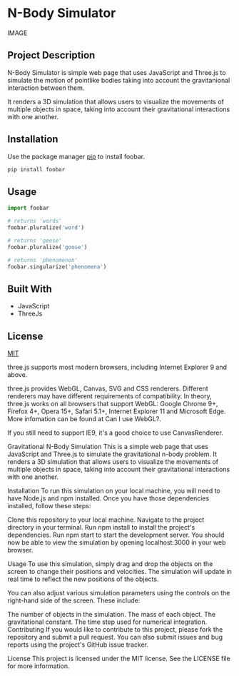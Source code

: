 # N-Body Simulator

IMAGE

## Project Description

N-Body Simulator is simple web page that uses JavaScript and Three.js to simulate the motion of pointlike bodies taking into account the gravitanional interaction between them. 

It renders a 3D simulation that allows users to visualize the movements of multiple objects in space, taking into account their gravitational interactions with one another.





## Installation

Use the package manager [pip](https://pip.pypa.io/en/stable/) to install foobar.

```bash
pip install foobar
```

## Usage

```python
import foobar

# returns 'words'
foobar.pluralize('word')

# returns 'geese'
foobar.pluralize('goose')

# returns 'phenomenon'
foobar.singularize('phenomena')
```

## Built With

- JavaScript
- ThreeJs

## License

[MIT](https://choosealicense.com/licenses/mit/)

three.js supports most modern browsers, including Internet Explorer 9 and above.

three.js provides WebGL, Canvas, SVG and CSS renderers. Different renderers may have different requirements of compatibility.
In theory, three.js works on all browsers that support WebGL: Google Chrome 9+, Firefox 4+, Opera 15+, Safari 5.1+, Internet Explorer 11 and Microsoft Edge. More infomation can be found at Can I use WebGL?.


If you still need to support IE9, it's a good choice to use CanvasRenderer.





Gravitational N-Body Simulation
This is a simple web page that uses JavaScript and Three.js to simulate the gravitational n-body problem. It renders a 3D simulation that allows users to visualize the movements of multiple objects in space, taking into account their gravitational interactions with one another.

Installation
To run this simulation on your local machine, you will need to have Node.js and npm installed. Once you have those dependencies installed, follow these steps:

Clone this repository to your local machine.
Navigate to the project directory in your terminal.
Run npm install to install the project's dependencies.
Run npm start to start the development server.
You should now be able to view the simulation by opening localhost:3000 in your web browser.

Usage
To use this simulation, simply drag and drop the objects on the screen to change their positions and velocities. The simulation will update in real time to reflect the new positions of the objects.

You can also adjust various simulation parameters using the controls on the right-hand side of the screen. These include:

The number of objects in the simulation.
The mass of each object.
The gravitational constant.
The time step used for numerical integration.
Contributing
If you would like to contribute to this project, please fork the repository and submit a pull request. You can also submit issues and bug reports using the project's GitHub issue tracker.

License
This project is licensed under the MIT license. See the LICENSE file for more information.




